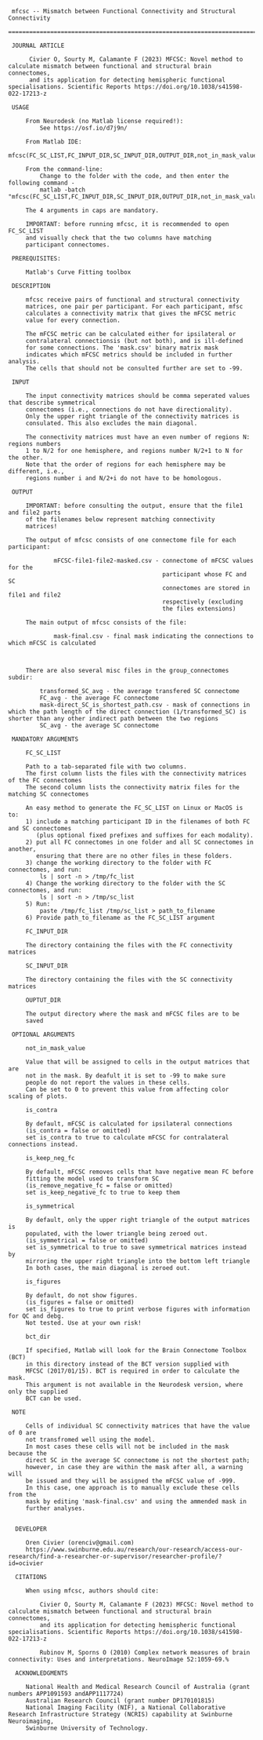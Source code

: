  

     mfcsc -- Mismatch between Functional Connectivity and Structural Connectivity  
     =============================================================================

     JOURNAL ARTICLE
     
          Civier O, Sourty M, Calamante F (2023) MFCSC: Novel method to calculate mismatch between functional and structural brain connectomes, 
          and its application for detecting hemispheric functional specialisations. Scientific Reports https://doi.org/10.1038/s41598-022-17213-z

     USAGE

         From Neurodesk (no Matlab license required!):
             See https://osf.io/d7j9n/

         From Matlab IDE:
             mfcsc(FC_SC_LIST,FC_INPUT_DIR,SC_INPUT_DIR,OUTPUT_DIR,not_in_mask_value,is_contra,is_keep_neg_fc,is_symmetrical,is_figures,bct_dir)         

         From the command-line:
             Change to the folder with the code, and then enter the following command -
             matlab -batch "mfcsc(FC_SC_LIST,FC_INPUT_DIR,SC_INPUT_DIR,OUTPUT_DIR,not_in_mask_value,is_contra,is_keep_neg_fc,is_symmetrical,is_figures,bct_dor)"

         The 4 arguments in caps are mandatory. 

         IMPORTANT: before running mfcsc, it is recommended to open FC_SC_LIST 
         and visually check that the two columns have matching
         participant connectomes.

     PREREQUISITES:

         Matlab's Curve Fitting toolbox

     DESCRIPTION

         mfcsc receive pairs of functional and structural connectivity
         matrices, one pair per participant. For each participant, mfsc
         calculates a connectivity matrix that gives the mFCSC metric
         value for every connection. 

         The mFCSC metric can be calculated either for ipsilateral or 
         contralateral connectionsis (but not both), and is ill-defined 
         for some connections. The 'mask.csv' binary matrix mask
         indicates which mFCSC metrics should be included in further analysis. 
         The cells that should not be consulted further are set to -99.

     INPUT

         The input connectivity matrices should be comma seperated values that describe symmetrical 
         connectomes (i.e., connections do not have directionality). 
         Only the upper right triangle of the connectivity matrices is
         consulated. This also excludes the main diagonal.

         The connectivity matrices must have an even number of regions N: regions numbers 
         1 to N/2 for one hemisphere, and regions number N/2+1 to N for the other.
         Note that the order of regions for each hemisphere may be different, i.e., 
         regions number i and N/2+i do not have to be homologous.

     OUTPUT

         IMPORTANT: before consulting the output, ensure that the file1 and file2 parts 
         of the filenames below represent matching connectivity
         matrices!
         
         The output of mfcsc consists of one connectome file for each participant:

                 mFCSC-file1-file2-masked.csv - connectome of mFCSC values for the
                                                participant whose FC and SC
                                                connectomes are stored in file1 and file2
                                                respectively (excluding
                                                the files extensions)

         The main output of mfcsc consists of the file:

                 mask-final.csv - final mask indicating the connections to which mFCSC is calculated



         There are also several misc files in the group_connectomes subdir:

             transformed_SC_avg - the average transfered SC connectome
             FC_avg - the average FC connectome
             mask-direct_SC_is_shortest_path.csv - mask of connections in which the path length of the direct connection (1/transformed_SC) is shorter than any other indirect path between the two regions
             SC_avg - the average SC connectome

     MANDATORY ARGUMENTS

         FC_SC_LIST

         Path to a tab-separated file with two columns.
         The first column lists the files with the connectivity matrices of the FC connectomes
         The second column lists the connectivity matrix files for the matching SC connectomes

         An easy method to generate the FC_SC_LIST on Linux or MacOS is to:
         1) include a matching participant ID in the filenames of both FC and SC connectomes 
            (plus optional fixed prefixes and suffixes for each modality).
         2) put all FC connectomes in one folder and all SC connectomes in another,
            ensuring that there are no other files in these folders.
         3) change the working directory to the folder with FC connectomes, and run:
             ls | sort -n > /tmp/fc_list
         4) Change the working directory to the folder with the SC connectomes, and run:
             ls | sort -n > /tmp/sc_list
         5) Run:
             paste /tmp/fc_list /tmp/sc_list > path_to_filename
         6) Provide path_to_filename as the FC_SC_LIST argument

         FC_INPUT_DIR

         The directory containing the files with the FC connectivity matrices

         SC_INPUT_DIR

         The directory containing the files with the SC connectivity matrices

         OUPTUT_DIR

         The output directory where the mask and mFCSC files are to be
         saved

     OPTIONAL ARGUMENTS

         not_in_mask_value

         Value that will be assigned to cells in the output matrices that are
         not in the mask. By deafult it is set to -99 to make sure
         people do not report the values in these cells.
         Can be set to 0 to prevent this value from affecting color scaling of plots.    

         is_contra
         
         By default, mFCSC is calculated for ipsilateral connections
         (is_contra = false or omitted)
         set is_contra to true to calculate mFCSC for contralateral connections instead.

         is_keep_neg_fc

         By default, mFCSC removes cells that have negative mean FC before 
         fitting the model used to transform SC
         (is_remove_negative_fc = false or omitted)
         set is_keep_negative_fc to true to keep them

         is_symmetrical

         By default, only the upper right triangle of the output matrices is
         populated, with the lower triangle being zeroed out.
         (is_symmetrical = false or omitted)
         set is_symmetrical to true to save symmetrical matrices instead by
         mirroring the upper right triangle into the bottom left triangle
         In both cases, the main diagonal is zeroed out.

         is_figures

         By default, do not show figures.
         (is_figures = false or omitted)
         set is_figures to true to print verbose figures with information for QC and debg.
         Not tested. Use at your own risk!

         bct_dir

         If specified, Matlab will look for the Brain Connectome Toolbox (BCT)
         in this directory instead of the BCT version supplied with
         MFCSC (2017/01/15). BCT is required in order to calculate the mask.
         This argument is not available in the Neurodesk version, where only the supplied
         BCT can be used.

     NOTE
         
         Cells of individual SC connectivity matrices that have the value of 0 are
         not transfromed well using the model.
         In most cases these cells will not be included in the mask because the
         direct SC in the average SC connectome is not the shortest path;
         however, in case they are within the mask after all, a warning will
         be issued and they will be assigned the mFCSC value of -999.
         In this case, one approach is to manually exclude these cells from the
         mask by editing 'mask-final.csv' and using the ammended mask in
         further analyses.


      DEVELOPER

         Oren Civier (orenciv@gmail.com)
         https://www.swinburne.edu.au/research/our-research/access-our-research/find-a-researcher-or-supervisor/researcher-profile/?id=ocivier

      CITATIONS

         When using mfcsc, authors should cite:

             Civier O, Sourty M, Calamante F (2023) MFCSC: Novel method to calculate mismatch between functional and structural brain connectomes, 
             and its application for detecting hemispheric functional specialisations. Scientific Reports https://doi.org/10.1038/s41598-022-17213-z

             Rubinov M, Sporns O (2010) Complex network measures of brain connectivity: Uses and interpretations. NeuroImage 52:1059-69.%

      ACKNOWLEDGMENTS

         National Health and Medical Research Council of Australia (grant numbers APP1091593 andAPP1117724)
         Australian Research Council (grant number DP170101815)
         National Imaging Facility (NIF), a National Collaborative Research Infrastructure Strategy (NCRIS) capability at Swinburne Neuroimaging, 
         Swinburne University of Technology.

